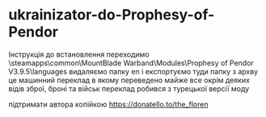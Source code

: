 # ukrainizator-do-Prophesy-of-Pendor
Інструкція до встановлення 
переходимо \steamapps\common\MountBlade Warband\Modules\Prophesy of Pendor V3.9.5\languages
видаляємо папку en і експортуємо туди папку з архву
це машинний переклад в якому переведено майже все окрім деяких відів зброї, броні та військ
переклад робився з турецької версії моду

підтримати автора копійкою https://donatello.to/the_floren
